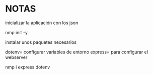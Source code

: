 # NOTAS

inicializar la aplicación con los json

nmp init -y


instalar unos paquetes necesarios

dotenv= configurar variables de entorno
express= para configurar el webserver 

nmp i express dotenv